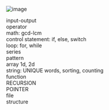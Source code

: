 ![image](https://github.com/Mahmudur-Rahman-Tasin/C-program/assets/85746604/a62e245b-c4b0-474f-a80a-bf0a606e37ee)

input-output    
operator   
math: gcd-lcm     
control statement: if, else, switch   
loop: for, while    
series    
pattern   
array 1d, 2d   
string: UNIQUE words, sorting, counting   
function   
RECURSION   
POINTER   
file   
structure   



